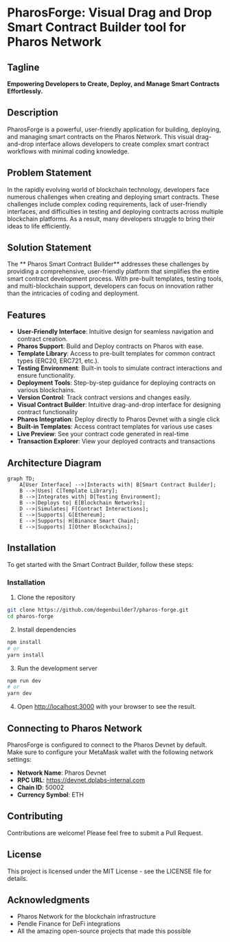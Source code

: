# PharosForge: Visual Drag and Drop Smart Contract Builder tool for Pharos Network

## Tagline
**Empowering Developers to Create, Deploy, and Manage Smart Contracts Effortlessly.**

## Description
PharosForge is a powerful, user-friendly application for building, deploying, and managing smart contracts on the Pharos Network. This visual drag-and-drop interface allows developers to create complex smart contract workflows with minimal coding knowledge.

## Problem Statement
In the rapidly evolving world of blockchain technology, developers face numerous challenges when creating and deploying smart contracts. These challenges include complex coding requirements, lack of user-friendly interfaces, and difficulties in testing and deploying contracts across multiple blockchain platforms. As a result, many developers struggle to bring their ideas to life efficiently.

## Solution Statement
The ** Pharos Smart Contract Builder** addresses these challenges by providing a comprehensive, user-friendly platform that simplifies the entire smart contract development process. With pre-built templates, testing tools, and multi-blockchain support, developers can focus on innovation rather than the intricacies of coding and deployment.

## Features
- **User-Friendly Interface**: Intuitive design for seamless navigation and contract creation.
- **Pharos Support**: Build and Deploy contracts on Pharos with ease.
- **Template Library**: Access to pre-built templates for common contract types (ERC20, ERC721, etc.).
- **Testing Environment**: Built-in tools to simulate contract interactions and ensure functionality.
- **Deployment Tools**: Step-by-step guidance for deploying contracts on various blockchains.
- **Version Control**: Track contract versions and changes easily.
- **Visual Contract Builder**: Intuitive drag-and-drop interface for designing contract functionality
- **Pharos Integration**: Deploy directly to Pharos Devnet with a single click
- **Built-in Templates**: Access contract templates for various use cases
- **Live Preview**: See your contract code generated in real-time
- **Transaction Explorer**: View your deployed contracts and transactions

## Architecture Diagram
```mermaid
graph TD;
    A[User Interface] -->|Interacts with| B[Smart Contract Builder];
    B -->|Uses| C[Template Library];
    B -->|Integrates with| D[Testing Environment];
    B -->|Deploys to| E[Blockchain Networks];
    D -->|Simulates| F[Contract Interactions];
    E -->|Supports| G[Ethereum];
    E -->|Supports| H[Binance Smart Chain];
    E -->|Supports| I[Other Blockchains];
```

## Installation
To get started with the Smart Contract Builder, follow these steps:

### Installation

1. Clone the repository
```bash
git clone https://github.com/degenbuilder7/pharos-forge.git
cd pharos-forge
```

2. Install dependencies
```bash
npm install
# or
yarn install
```

3. Run the development server
```bash
npm run dev
# or
yarn dev
```

4. Open [http://localhost:3000](http://localhost:3000) with your browser to see the result.

## Connecting to Pharos Network

PharosForge is configured to connect to the Pharos Devnet by default. Make sure to configure your MetaMask wallet with the following network settings:

- **Network Name**: Pharos Devnet
- **RPC URL**: https://devnet.dplabs-internal.com
- **Chain ID**: 50002
- **Currency Symbol**: ETH

## Contributing

Contributions are welcome! Please feel free to submit a Pull Request.

## License

This project is licensed under the MIT License - see the LICENSE file for details.

## Acknowledgments

- Pharos Network for the blockchain infrastructure
- Pendle Finance for DeFi integrations
- All the amazing open-source projects that made this possible
